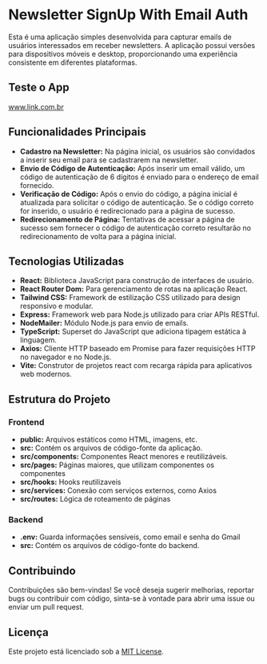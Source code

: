 # Newsletter SignUp With Email Auth

Esta é uma aplicação simples desenvolvida para capturar emails de usuários interessados em receber newsletters. A aplicação possui versões para dispositivos móveis e desktop, proporcionando uma experiência consistente em diferentes plataformas.

## Teste o App
www.link.com.br


## Funcionalidades Principais

- **Cadastro na Newsletter:** Na página inicial, os usuários são convidados a inserir seu email para se cadastrarem na newsletter.
- **Envio de Código de Autenticação:** Após inserir um email válido, um código de autenticação de 6 dígitos é enviado para o endereço de email fornecido.
- **Verificação de Código:** Após o envio do código, a página inicial é atualizada para solicitar o código de autenticação. Se o código correto for inserido, o usuário é redirecionado para a página de sucesso.
- **Redirecionamento de Página:** Tentativas de acessar a página de sucesso sem fornecer o código de autenticação correto resultarão no redirecionamento de volta para a página inicial.

## Tecnologias Utilizadas

- **React:** Biblioteca JavaScript para construção de interfaces de usuário.
- **React Router Dom:** Para gerenciamento de rotas na aplicação React.
- **Tailwind CSS:** Framework de estilização CSS utilizado para design responsivo e modular.
- **Express:** Framework web para Node.js utilizado para criar APIs RESTful.
- **NodeMailer:** Módulo Node.js para envio de emails.
- **TypeScript:** Superset do JavaScript que adiciona tipagem estática à linguagem.
- **Axios:** Cliente HTTP baseado em Promise para fazer requisições HTTP no navegador e no Node.js.
- **Vite:** Construtor de projetos react com recarga rápida para aplicativos web modernos.
  
## Estrutura do Projeto
### Frontend
- **public:** Arquivos estáticos como HTML, imagens, etc.
- **src:** Contém os arquivos de código-fonte da aplicação.
- **src/components:** Componentes React menores e reutilizáveis.
- **src/pages:** Páginas maiores, que utilizam componentes os componentes
- **src/hooks:** Hooks reutilizaveis
- **src/services:** Conexão com serviços externos, como Axios
- **src/routes:** Lógica de roteamento de páginas

### Backend
- **.env:** Guarda informações sensíveis, como email e senha do Gmail
- **src:** Contém os arquivos de código-fonte do backend.

## Contribuindo

Contribuições são bem-vindas! Se você deseja sugerir melhorias, reportar bugs ou contribuir com código, sinta-se à vontade para abrir uma issue ou enviar um pull request.

## Licença

Este projeto está licenciado sob a [MIT License](LICENSE).
